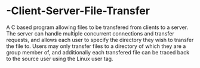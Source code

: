 # -Client-Server-File-Transfer
A C based program allowing files to be transfered from clients to a server. The server can handle multiple concurrent connections and transfer requests, and allows each user to specify the directory they wish to transfer the file to. Users may only transfer files to a directory of which they are a group member of, and additionally each transfered file can be traced back to the source user using the Linux user tag.
